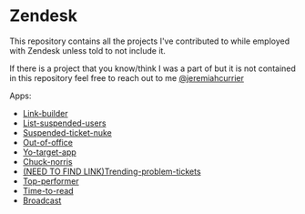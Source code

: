Zendesk
=======

This repository contains all the projects I've contributed to while employed with Zendesk unless told to not include it. 

If there is a project that you know/think I was a part of but it is not contained in this repository feel free to reach out to me [@jeremiahcurrier](https://www.twitter.com/jeremiahcurrier)

Apps: 

* [Link-builder](https://github.com/jeremiahcurrier/Link-Builder/graphs/contributors)
* [List-suspended-users](https://github.com/ZendeskES/suspendedUsers/graphs/contributors)
* [Suspended-ticket-nuke](https://github.com/jeremiahcurrier/Modal-test-app/graphs/contributors)
* [Out-of-office](https://github.com/ZendeskES/out-of-office-app/graphs/contributors)
* [Yo-target-app](https://github.com/jeremiahcurrier/Zendesk_Yo_App)
* [Chuck-norris](https://github.com/zendesklabs/chucknorris_app/graphs/contributors)
* [(NEED TO FIND LINK)Trending-problem-tickets](http://img1.wikia.nocookie.net/__cb20140908005954/sailormoon/images/f/f9/Famous-characters-Troll-face-Troll-face-poker-45046.png)
* [Top-performer](https://github.com/jeremiahcurrier/topPerformer/graphs/contributors)
* [Time-to-read](https://github.com/jstjoe/minutes_to_read/graphs/contributors)
* [Broadcast](https://github.com/abelmartinromero/broadcast_app/graphs/contributors)